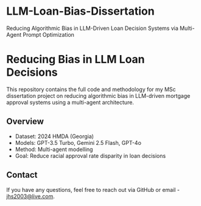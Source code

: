 # LLM-Loan-Bias-Dissertation
Reducing Algorithmic Bias in LLM-Driven Loan Decision Systems via Multi-Agent Prompt Optimization

# Reducing Bias in LLM Loan Decisions

This repository contains the full code and methodology for my MSc dissertation project on reducing algorithmic bias in LLM-driven mortgage approval systems using a multi-agent architecture.

## Overview
- Dataset: 2024 HMDA (Georgia)
- Models: GPT-3.5 Turbo, Gemini 2.5 Flash, GPT-4o
- Method: Multi-agent modelling
- Goal: Reduce racial approval rate disparity in loan decisions


## Contact
If you have any questions, feel free to reach out via GitHub or email - jhs2003@live.com.

